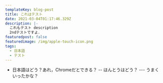 ```yaml
---
templateKey: blog-post
title: これはテスト
date: 2021-03-04T01:17:46.329Z
description: |-
  これもテスト description
  2ndテストですよ．
featuredpost: false
featuredimage: /img/apple-touch-icon.png
tags:
  - 日本語
  - テスト
---
```

- 日本語はどう？あれ，Chromeだとできる？
-- ほんとうはどう？
--- うまくいったかな？